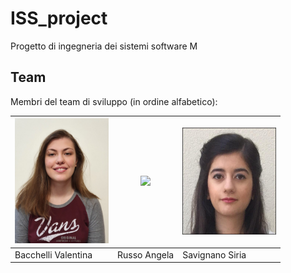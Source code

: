 # ISS_project
Progetto di ingegneria dei sistemi software M

## Team
Membri del team di sviluppo (in ordine alfabetico):

| <img src="img/vale.jpg" width="150"/> | <img src="img/angela.jpeg" width="150"/> | <img src="img/Siria.jpeg" width="150"/> |
|-----------------------|-----------------------|-----------------------|
| Bacchelli Valentina       | Russo Angela        | Savignano Siria       |
